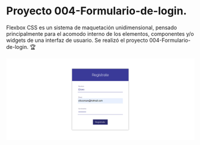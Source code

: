 # Proyecto 004-Formulario-de-login.
Flexbox CSS es un sistema de maquetación unidimensional, pensado principalmente para el acomodo interno de los elementos, componentes y/o widgets de una interfaz de usuario. Se realizó el proyecto 004-Formulario-de-login. 🏆 <br><br>
<img src="webf.png" alt="004-Formulario-de-login|Front-end developer| tecnologías utilizadas HTML, Css y Flexbox.">
